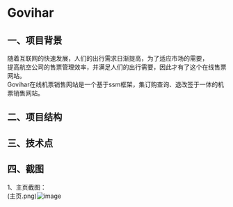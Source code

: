 # Govihar
## 一、项目背景
随着互联网的快速发展，人们的出行需求日渐提高，为了适应市场的需要，<br>
提高航空公司的售票管理效率，并满足人们的出行需要，因此才有了这个在线售票网站。<br>
Govihar在线机票销售网站是一个基于ssm框架，集订购查询、退改签于一体的机票销售网站。<br>
## 二、项目结构
## 三、技术点
## 四、截图
1、主页截图：<br>
(主页.png)![image](
      https://github.com/liuyi0831/The-first/主页.png
    )

